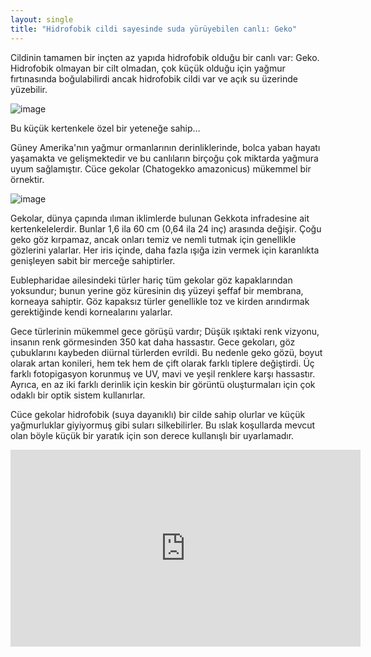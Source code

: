 ```yaml
---
layout: single
title: "Hidrofobik cildi sayesinde suda yürüyebilen canlı: Geko"
---
```

Cildinin tamamen bir inçten az yapıda hidrofobik olduğu bir canlı var: Geko. Hidrofobik olmayan bir cilt olmadan, çok küçük olduğu için yağmur fırtınasında boğulabilirdi ancak hidrofobik cildi var ve açık su üzerinde yüzebilir.

![image](https://theroaringearth-gazermedia.netdna-ssl.com/wp-content/uploads/2016/10/Screen-Shot-2016-10-13-at-4.49.21-PM.png)

Bu küçük kertenkele özel bir yeteneğe sahip…

Güney Amerika'nın yağmur ormanlarının derinliklerinde, bolca yaban hayatı yaşamakta ve gelişmektedir ve bu canlıların birçoğu çok miktarda yağmura uyum sağlamıştır. Cüce gekolar (Chatogekko amazonicus) mükemmel bir örnektir.

![image](https://theroaringearth-gazermedia.netdna-ssl.com/wp-content/uploads/2016/10/tumblr_nwdqz06DPP1s1vn29o1_400.gif)

Gekolar, dünya çapında ılıman iklimlerde bulunan Gekkota infradesine ait kertenkelelerdir. Bunlar 1,6 ila 60 cm (0,64 ila 24 inç) arasında değişir. Çoğu geko göz kırpamaz, ancak onları temiz ve nemli tutmak için genellikle gözlerini yalarlar. Her iris içinde, daha fazla ışığa izin vermek için karanlıkta genişleyen sabit bir merceğe sahiptirler.

Eublepharidae ailesindeki türler hariç tüm gekolar göz kapaklarından yoksundur; bunun yerine göz küresinin dış yüzeyi şeffaf bir membrana, korneaya sahiptir. Göz kapaksız türler genellikle toz ve kirden arındırmak gerektiğinde kendi kornealarını yalarlar.

Gece türlerinin mükemmel gece görüşü vardır; Düşük ışıktaki renk vizyonu, insanın renk görmesinden 350 kat daha hassastır. Gece gekoları, göz çubuklarını kaybeden diürnal türlerden evrildi. Bu nedenle geko gözü, boyut olarak artan konileri, hem tek hem de çift olarak farklı tiplere değiştirdi. Üç farklı fotopigasyon korunmuş ve UV, mavi ve yeşil renklere karşı hassastır. Ayrıca, en az iki farklı derinlik için keskin bir görüntü oluşturmaları için çok odaklı bir optik sistem kullanırlar.

Cüce gekolar hidrofobik (suya dayanıklı) bir cilde sahip olurlar ve küçük yağmurluklar giyiyormuş gibi suları silkebilirler. Bu ıslak koşullarda mevcut olan böyle küçük bir yaratık için son derece kullanışlı bir uyarlamadır.

<iframe width="560" height="315" src="https://www.youtube.com/embed/Cu45z9S7WQI" frameborder="0" allow="accelerometer; autoplay; encrypted-media; gyroscope; picture-in-picture" allowfullscreen></iframe>
